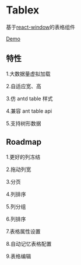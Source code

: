 # Tablex

基于<a href="https://github.com/bvaughn/react-window">react-window</a>的表格组件

<a href="https://nexxluo.github.io/tablex/" >Demo</a>

## 特性

1.大数据量虚拟加载

2.自适应宽、高

3.仿 antd table 样式

4.兼容 ant table api

5.支持树形数据

## Roadmap

1.更好的列冻结

2.拖动列宽

3.分页

4.列排序

5.列分组

6.列排序

7.表格属性设置

8.自动记忆表格配置

9.表格编辑
